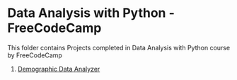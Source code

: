 # Data Anal**ysis with Python - FreeCodeCamp**

This folder contains Projects completed in Data Analysis with Python course by FreeCodeCamp

1. [Demographic Data Analyzer](https://github.com/tahakelan/Data_Analysis/blob/edf10519036f5c3fa7a7671879e7b6569e37b027/Data_Analysis_with_Python_FreeCodeCamp/Demographic_Data_Analyzer/readme.md)
